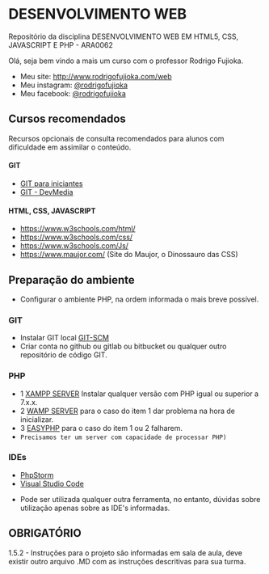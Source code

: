 # DESENVOLVIMENTO WEB
Repositório da disciplina DESENVOLVIMENTO WEB EM HTML5, CSS, JAVASCRIPT E PHP - ARA0062


Olá, seja bem vindo a mais um curso com o professor Rodrigo Fujioka. 

* Meu site: http://www.rodrigofujioka.com/web
* Meu instagram: [@rodrigofujioka](https://www.instagram.com/rodrigofujioka) 
* Meu facebook: [@rodrigofujioka](https://www.facebook.com/rodrigofujioka)


## Cursos recomendados

Recursos opcionais de consulta recomendados para alunos com dificuldade em assimilar o conteúdo. 

#### GIT
- [GIT para iniciantes](https://www.udemy.com/git-e-github-para-iniciantes/)
- [GIT - DevMedia](https://www.devmedia.com.br/guia/git-e-github/37585)

#### HTML, CSS, JAVASCRIPT

* https://www.w3schools.com/html/
* https://www.w3schools.com/css/
* https://www.w3schools.com/Js/
* https://www.maujor.com/  (Site do Maujor, o Dinossauro das CSS)


## Preparação do ambiente

* Configurar o ambiente PHP, na ordem informada o mais breve possível. 

### GIT 

* Instalar GIT local [GIT-SCM](https://git-scm.com/)
* Criar conta no github ou gitlab ou bitbucket ou qualquer outro repositório de código GIT. 

### PHP 
- 1 [XAMPP SERVER](https://www.apachefriends.org/pt_br/download.html) Instalar qualquer versão com PHP igual ou superior a 7.x.x. 
- 2 [WAMP SERVER](https://sourceforge.net/projects/wampserver/) para o caso do item 1 dar problema na hora de inicializar. 
- 3 [EASYPHP](https://www.easyphp.org/) para o caso do item 1 ou 2 falharem. 
- ```Precisamos ter um server com capacidade de processar PHP)```

### IDEs
- [PhpStorm](https://www.jetbrains.com/pt-br/phpstorm/) 
- [Visual Studio Code](https://code.visualstudio.com/)  

* Pode ser utilizada qualquer outra ferramenta, no entanto, dúvidas sobre 
utilização apenas sobre as IDE's informadas.  

## OBRIGATÓRIO

1.5.2 - Instruções para o projeto são informadas em sala de aula, deve existir outro arquivo .MD com as 
instruções descritivas para sua turma. 


